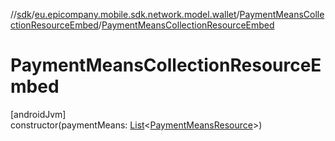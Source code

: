 //[sdk](../../../index.md)/[eu.epicompany.mobile.sdk.network.model.wallet](../index.md)/[PaymentMeansCollectionResourceEmbed](index.md)/[PaymentMeansCollectionResourceEmbed](-payment-means-collection-resource-embed.md)

# PaymentMeansCollectionResourceEmbed

[androidJvm]\
constructor(paymentMeans: [List](https://kotlinlang.org/api/latest/jvm/stdlib/kotlin.collections/-list/index.html)&lt;[PaymentMeansResource](../-payment-means-resource/index.md)&gt;)
